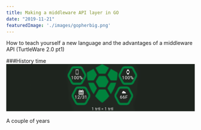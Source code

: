 ```yaml
---
title: Making a middleware API layer in GO 
date: "2019-11-21"
featuredImage: './images/gopherbig.png'
---
```

How to teach yourself a new language and the advantages of a middleware API (TurtleWare 2.0 pt1)
<!-- end -->

###History time
![Watch](./images/trtlwear.png)

A couple of years